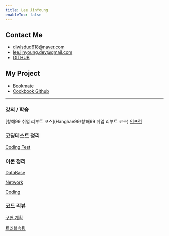 ```yaml
---
title: Lee JinYoung
enableToc: false
---
```

## Contact Me
- dlwlsdud618@naver.com
- lee.jinyoung.dev@gmail.com  
- [GITHUB](https://github.com/Lee-Jin-Young)


## My Project
- [Bookmate](https://bookmate.life)
- [Cookbook Github](https://github.com/Lee-Jin-Young/RecipeBook_android)

---
### 강의 / 학습
[항해99 취업 리부트 코스](Hanghae99/항해99 취업 리부트 코스)
[인프런](Inflearn)

### 코딩테스트 정리
[Coding Test](Coding%Test)


### 이론 정리
[DataBase](Summary/DB)

[Network](Summary/Network)

[Coding](Summary)


### 코드 리뷰
[구현 계획](Develop%20Plan)

[트러블슈팅](Trouble%20Shooting)

